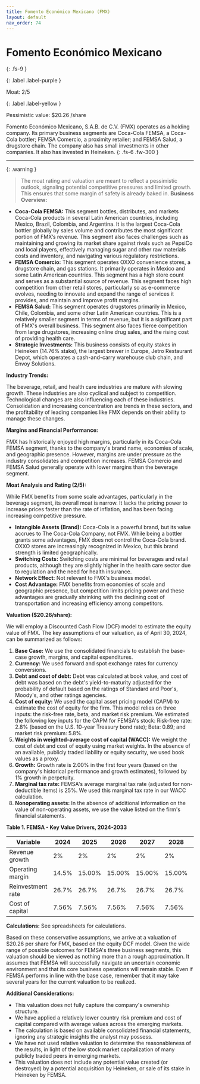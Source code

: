 ```yaml
---
title: Fomento Económico Mexicano (FMX)
layout: default
nav_order: 74
---
```


# Fomento Económico Mexicano
{: .fs-9 }

{: .label .label-purple }

Moat: 2/5

{: .label .label-yellow }

Pessimistic value: $20.26 /share

Fomento Económico Mexicano, S.A.B. de C.V. (FMX) operates as a holding company. Its primary business segments are Coca-Cola FEMSA, a Coca-Cola bottler; FEMSA Comercio, a proximity retailer; and FEMSA Salud, a drugstore chain.  The company also has small investments in other companies. It also has invested in Heineken.
{: .fs-6 .fw-300 }

---

{: .warning } 
>The moat rating and valuation are meant to reflect a pessimistic outlook, signaling potential competitive pressures and limited growth. This ensures that some margin of safety is already baked in.
**Business Overview:**

* **Coca-Cola FEMSA:** This segment bottles, distributes, and markets Coca-Cola products in several Latin American countries, including Mexico, Brazil, Colombia, and Argentina. It is the largest Coca-Cola bottler globally by sales volume and contributes the most significant portion of FMX’s revenue. This segment also faces challenges such as maintaining and growing its market share against rivals such as PepsiCo and local players, effectively managing sugar and other raw materials costs and inventory, and navigating various regulatory restrictions.
* **FEMSA Comercio:**  This segment operates OXXO convenience stores, a drugstore chain, and gas stations. It primarily operates in Mexico and some Latin American countries. This segment has a high store count and serves as a substantial source of revenue.  This segment faces high competition from other retail stores, particularly so as e-commerce evolves, needing to innovate and expand the range of services it provides, and maintain and improve profit margins.
* **FEMSA Salud:** This segment operates drugstores primarily in Mexico, Chile, Colombia, and some other Latin American countries. This is a relatively smaller segment in terms of revenue, but it is a significant part of FMX's overall business. This segment also faces fierce competition from large drugstores, increasing online drug sales, and the rising cost of providing health care.
* **Strategic Investments:** This business consists of equity stakes in Heineken (14.76% stake), the largest brewer in Europe, Jetro Restaurant Depot, which operates a cash-and-carry warehouse club chain, and Envoy Solutions. 

**Industry Trends:**

The beverage, retail, and health care industries are mature with slowing growth. These industries are also cyclical and subject to competition. Technological changes are also influencing each of these industries.  Consolidation and increasing concentration are trends in these sectors, and the profitability of leading companies like FMX  depends on their ability to manage these changes.

**Margins and Financial Performance:**

FMX has historically enjoyed high margins, particularly in its Coca-Cola FEMSA segment, thanks to the company's brand name, economies of scale, and geographic presence.  However, margins are under pressure as the industry consolidates and competition increases.  FEMSA Comercio and FEMSA Salud generally operate with lower margins than the beverage segment.

**Moat Analysis and Rating (2/5):**

While FMX benefits from some scale advantages, particularly in the beverage segment, its overall moat is narrow.  It lacks the pricing power to increase prices faster than the rate of inflation, and has been facing increasing competitive pressure.


* **Intangible Assets (Brand):** Coca-Cola is a powerful brand, but its value accrues to The Coca-Cola Company, not FMX. While being a bottler grants some advantages, FMX does not control the Coca-Cola brand. OXXO stores are increasingly recognized in Mexico, but this brand strength is limited geographically.
* **Switching Costs:** Switching costs are minimal for beverages and retail products, although they are slightly higher in the health care sector due to regulation and the need for health insurance.
* **Network Effect:** Not relevant to FMX's business model.
* **Cost Advantage:**  FMX benefits from economies of scale and geographic presence, but competition limits pricing power and these advantages are gradually shrinking with the declining cost of transportation and increasing efficiency among competitors.


**Valuation ($20.26/share):**

We will employ a Discounted Cash Flow (DCF) model to estimate the equity value of FMX. The key assumptions of our valuation, as of April 30, 2024, can be summarized as follows:


1. **Base Case:** We use the consolidated financials to establish the base-case growth, margins, and capital expenditures.
2. **Currency:** We used forward and spot exchange rates for currency conversions.
3. **Debt and cost of debt:** Debt was calculated at book value, and cost of debt was based on the debt's yield-to-maturity adjusted for the probability of default based on the ratings of Standard and Poor's, Moody's, and other ratings agencies.
4. **Cost of equity:** We used the capital asset pricing model (CAPM) to estimate the cost of equity for the firm. This model relies on three inputs: the risk-free rate, beta, and market risk premium. We estimated the following key inputs for the CAPM for FEMSA's stock: Risk-free rate: 2.8% (based on the U.S. 10-year Treasury bond rate); Beta: 0.89; and market risk premium: 5.8%.
5. **Weights in weighted-average cost of capital (WACC):** We weight the cost of debt and cost of equity using market weights. In the absence of an available, publicly traded liability or equity security, we used book values as a proxy.
6. **Growth:** Growth rate is 2.00% in the first four years (based on the company's historical performance and growth estimates), followed by 1% growth in perpetuity.
7. **Marginal tax rate:** FEMSA's average marginal tax rate (adjusted for non-deductible items) is 25%. We used this marginal tax rate in our WACC calculation.
8. **Nonoperating assets:** In the absence of additional information on the value of non-operating assets, we use the value listed on the firm's financial statements.


**Table 1. FEMSA - Key Value Drivers, 2024-2033**

| Variable                                     | 2024       | 2025     | 2026     | 2027     | 2028    | 2029   | 2030   | 2031   | 2032  | 2033  |
|----------------------------------------------|------------|----------|----------|----------|---------|--------|--------|--------|-------|-------|
| Revenue growth                              | 2%         | 2%       | 2%       | 2%       | 2%      | 2%     | 2%     | 2%     | 2%    | 2%    |
| Operating margin                            | 14.5%      | 15.00%   | 15.00%   | 15.00%   | 15.00%  | 15.00% | 15.00% | 15.00% | 15%   | 15%   |
| Reinvestment rate                           | 26.7%      | 26.7%    | 26.7%    | 26.7%    | 26.7%   | 26.7%  | 26.7%  | 26.7%  | 26.7% | 26.7% |
| Cost of capital                              | 7.56%      | 7.56%    | 7.56%    | 7.56%    | 7.56%   | 7.56%  | 7.56%  | 7.56%  | 7.6%  | 7.6%  |


**Calculations:**
See spreadsheets for calculations.

Based on these conservative assumptions, we arrive at a valuation of $20.26 per share for FMX, based on the equity DCF model.  Given the wide range of possible outcomes for FEMSA's three business segments, this valuation should be viewed as nothing more than a rough approximation. It assumes that FEMSA will successfully navigate an uncertain economic environment and that its core business operations will remain stable. Even if FEMSA performs in line with the base case, remember that it may take several years for the current valuation to be realized.

**Additional Considerations:**

* This valuation does not fully capture the company's ownership structure.
* We have applied a relatively lower country risk premium and cost of capital compared with average values across the emerging markets.
* The calculation is based on available consolidated financial statements, ignoring any strategic insights the analyst may possess.
* We have not used relative valuation to determine the reasonableness of the results, in light of the low stock market capitalization of many publicly traded peers in emerging markets. 
* This valuation does not include any potential value created (or destroyed) by a potential acquisition by Heineken, or sale of its stake in Heineken by FEMSA.